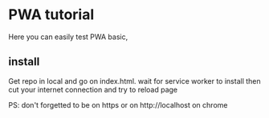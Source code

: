 # PWA tutorial

Here you can easily test PWA basic, 

## install

Get repo in local and go on index.html.
wait for service worker to install
then cut your internet connection and try to reload page

PS: don't forgetted to be on https or on http://localhost on chrome
